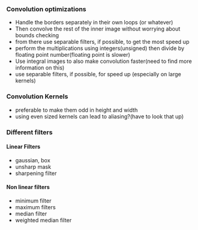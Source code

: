 ### Convolution optimizations

- Handle the borders separately in their own loops (or whatever)
- Then convolve the rest of the inner image without worrying about bounds checking
- from there use separable filters, if possible, to get the most speed up
- perform the multiplications using integers(unsigned) then divide by floating point number(floating point is slower)
- Use integral images to also make convolution faster(need to find more information on this)
- use separable filters, if possible, for speed up (especially on large kernels)

### Convolution Kernels

- preferable to make them odd in height and width
- using even sized kernels can lead to aliasing?(have to look that up)

### Different filters

#### Linear Filters
- gaussian, box
- unsharp mask
- sharpening filter

#### Non linear filters
- minimum filter
- maximum filters
- median filter
- weighted median filter
